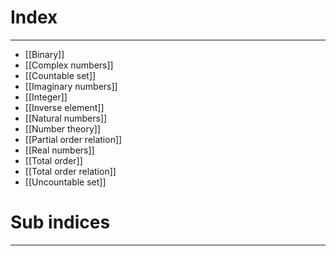 # Index
---
- [[Binary]]
- [[Complex numbers]]
- [[Countable set]]
- [[Imaginary numbers]]
- [[Integer]]
- [[Inverse element]]
- [[Natural numbers]]
- [[Number theory]]
- [[Partial order relation]]
- [[Real numbers]]
- [[Total order]]
- [[Total order relation]]
- [[Uncountable set]]

# Sub indices
---
